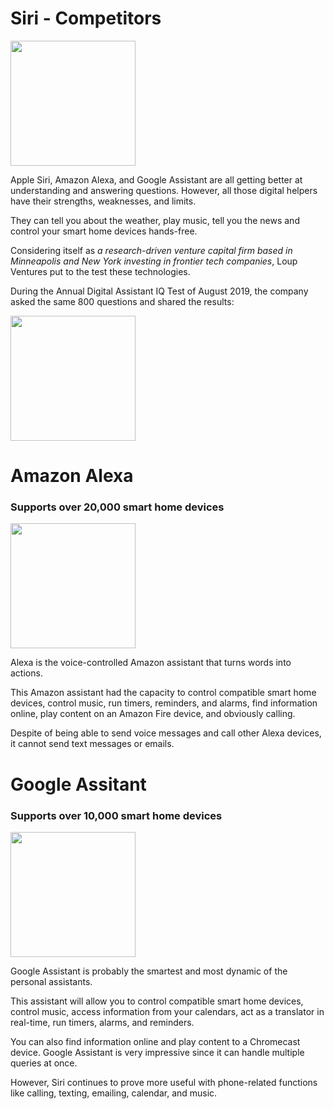 # Siri - Competitors

<img src="https://babyconnect.files.wordpress.com/2019/03/hey2.gif" width="200">

Apple Siri, Amazon Alexa, and Google Assistant are all getting better at understanding and answering questions. However, all those digital helpers have their strengths, weaknesses, and limits.  

They can tell you about the weather, play music, tell you the news and control your smart home devices hands-free.

Considering itself as *a research-driven venture capital firm based in Minneapolis and New York investing in frontier tech companies*, Loup Ventures put to the test these technologies. 

During the Annual Digital Assistant IQ Test of August 2019, the company asked the same 800 questions and shared the results:

<img src="https://loupventures.com/wp-content/uploads/2019/08/query-results-768x234.png" width="200">

# Amazon Alexa

### Supports over 20,000 smart home devices

<img src="https://encrypted-tbn0.gstatic.com/images?q=tbn%3AANd9GcSNLLce_es-C_3CSbPu5eLcHrAVfx6hId_6mg&usqp=CAU" width="200">

Alexa is the voice-controlled Amazon assistant that turns words into actions.

This Amazon assistant had the capacity to control compatible smart home devices, control music, run timers, reminders, and alarms, find information online, play content on an Amazon Fire device, and obviously calling.

Despite of being able to send voice messages and call other Alexa devices, it cannot send text messages or emails. 

# Google Assitant

### Supports over 10,000 smart home devices

<img src="https://lh3.googleusercontent.com/23TzU98VChGFvna_j2PPl_15Wvw8TksyLcp82Ks3mH3neptwD3vSXzQrqHrDBrLP0To6cE1WKleh7ZvWwP_2OVmPpQ=w1200" width="200">

Google Assistant is probably the smartest and most dynamic of the personal assistants.

This assistant will allow you to control compatible smart home devices, control music, access information from your calendars, act as a translator in real-time, run timers, alarms, and reminders.

You can also find information online and play content to a Chromecast device. Google Assistant is very impressive since it can handle multiple queries at once.

However, Siri continues to prove more useful with phone-related functions like calling, texting, emailing, calendar, and music.
